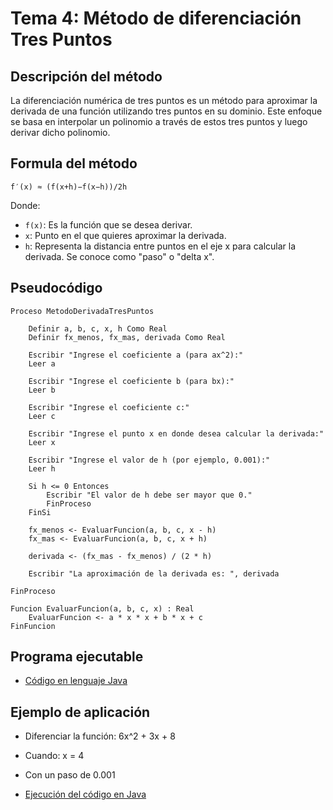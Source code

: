 # Tema 4: Método de diferenciación Tres Puntos

## Descripción del método

La diferenciación numérica de tres puntos es un método para aproximar la derivada de una función utilizando tres puntos en su dominio. Este enfoque se basa en interpolar un polinomio a través de estos tres puntos y luego derivar dicho polinomio. 

## Formula del método
    f′(x) ≈ (f(x+h)−f(x−h))/2h

Donde:
- `f(x)`: Es la función que se desea derivar.
- `x`: Punto en el que quieres aproximar la derivada.
- `h`: Representa la distancia entre puntos en el eje x para calcular la derivada. Se conoce como "paso" o "delta x".

## Pseudocódigo

    Proceso MetodoDerivadaTresPuntos

        Definir a, b, c, x, h Como Real
        Definir fx_menos, fx_mas, derivada Como Real

        Escribir "Ingrese el coeficiente a (para ax^2):"
        Leer a

        Escribir "Ingrese el coeficiente b (para bx):"
        Leer b

        Escribir "Ingrese el coeficiente c:"
        Leer c

        Escribir "Ingrese el punto x en donde desea calcular la derivada:"
        Leer x

        Escribir "Ingrese el valor de h (por ejemplo, 0.001):"
        Leer h

        Si h <= 0 Entonces
            Escribir "El valor de h debe ser mayor que 0."
            FinProceso
        FinSi

        fx_menos <- EvaluarFuncion(a, b, c, x - h)
        fx_mas <- EvaluarFuncion(a, b, c, x + h)

        derivada <- (fx_mas - fx_menos) / (2 * h)

        Escribir "La aproximación de la derivada es: ", derivada

    FinProceso

    Funcion EvaluarFuncion(a, b, c, x) : Real
        EvaluarFuncion <- a * x * x + b * x + c
    FinFuncion

## Programa ejecutable
- [Código en lenguaje Java](./src/Tres_Puntos.java)

## Ejemplo de aplicación
- Diferenciar la función: 6x^2 + 3x + 8
- Cuando: x = 4
- Con un paso de 0.001

- [Ejecución del código en Java](./src/Ejecución.png)
